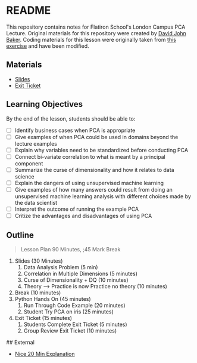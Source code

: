 # README 

This repository contains notes for Flatiron School's London Campus PCA Lecture.
Original materials for this repository were created by [David John Baker](https://github.com/davidjohnbaker1).
Coding materials for this lesson were originally taken from [this exercise](https://data.world/exercises/pca-exercise-1-solutions) and have been modified.



## Materials 

* [Slides](https://docs.google.com/presentation/d/1WmC9nnIaLsFY32sQ_VcLX9bWUwIlmGVAHR06PIgWCDE/edit?usp=sharing)
* [Exit Ticket](https://forms.gle/jB8FnpNL5yVbF1gG6)

## Learning Objectives

By the end of the lesson, students should be able to: 

* [ ] Identify business cases when PCA is appropriate
* [ ] Give examples of when PCA could be used in domains beyond the lecture examples
* [ ] Explain why variables need to be standardized before conducting PCA
* [ ] Connect bi-variate correlation to what is meant by a principal component
* [ ] Summarize the curse of dimensionality and how it relates to data science
* [ ] Explain the dangers of using unsupervised machine learning
* [ ] Give examples of how many answers could result from doing an unsupervised machine learning analysis with different choices made by the data scientist
* [ ] Interpret the outcome of running the example PCA
* [ ] Critize the advantages and disadvantages of using PCA

## Outline

> Lesson Plan 90 Minutes, ;45 Mark Break

1. Slides (30 Minutes)
	1. Data Analysis Problem (5 min) 
	2. Correlation in Multiple Dimensions (5 minutes) 
	3. Curse of Dimensionality + DQ (10 minutes) 
	4. Theory --> Practice is now Practice no theory (10 minutes) 
2. Break (10 minutes)
3. Python Hands On (45 minutes) 
	1. Run Through Code Example (20 minutes) 
	2. Student Try PCA on iris (25 minutes)  
4. Exit Ticket (15 minutes) 
	1. Students Complete Exit Ticket (5 minutes) 
	2. Group Review Exit Ticket (10 minutes)  




## External 

* [Nice 20 Min Explanation](https://www.youtube.com/watch?v=_UVHneBUBW0)






